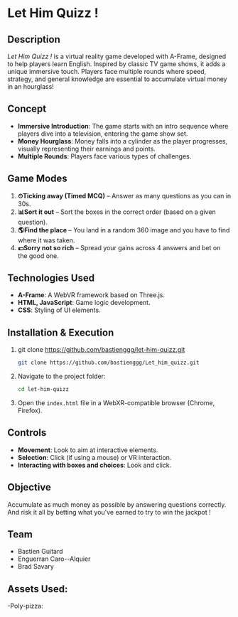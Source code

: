 # Let Him Quizz !

## Description
*Let Him Quizz !* is a virtual reality game developed with A-Frame, designed to help players learn English. Inspired by classic TV game shows, it adds a unique immersive touch. Players face multiple rounds where speed, strategy, and general knowledge are essential to accumulate virtual money in an hourglass!

## Concept
- **Immersive Introduction**: The game starts with an intro sequence where players dive into a television, entering the game show set.
- **Money Hourglass**: Money falls into a cylinder as the player progresses, visually representing their earnings and points.
- **Multiple Rounds**: Players face various types of challenges.

## Game Modes
1. **⏲Ticking away (Timed MCQ)** – Answer as many questions as you can in 30s.
2. **📊Sort it out** – Sort the boxes in the correct order (based on a given question).
3. **🌎Find the place** – You land in a random 360 image and you have to find where it was taken.
4. **💵Sorry not so rich** – Spread your gains across 4 answers and bet on the good one.

## Technologies Used
- **A-Frame**: A WebVR framework based on Three.js.
- **HTML, JavaScript**: Game logic development.
- **CSS**: Styling of UI elements.

## Installation & Execution
1. git clone https://github.com/bastienggg/let-him-quizz.git
   ```bash
   git clone https://github.com/bastienggg/Let_him_quizz.git
   ```
2. Navigate to the project folder:
   ```bash
   cd let-him-quizz
   ```
3. Open the `index.html` file in a WebXR-compatible browser (Chrome, Firefox).

## Controls
- **Movement**: Look to aim at interactive elements.
- **Selection**: Click (if using a mouse) or VR interaction.
- **Interacting with boxes and choices**: Look and click.

## Objective
Accumulate as much money as possible by answering questions correctly. And risk it all by betting what you've earned to try to win the jackpot !

## Team
- Bastien Guitard
- Enguerran Caro--Alquier
- Brad Savary


## Assets Used:
-Poly-pizza:
